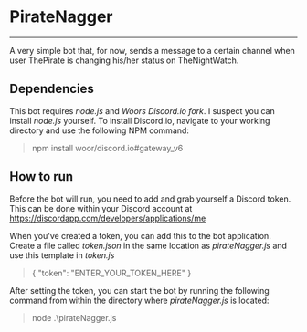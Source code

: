 PirateNagger
=================
----------
A very simple bot that, for now, sends a message to a certain channel when user ThePirate is changing his/her status on TheNightWatch.

Dependencies
-------------
This bot requires *node.js* and *Woors Discord.io fork*. I suspect you can install *node.js* yourself. To install Discord.io, navigate to your working directory and use the following NPM command:
>npm install woor/discord.io#gateway_v6

How to run
-------------
Before the bot will run, you need to add and grab yourself a Discord token. This can be done within your Discord account at https://discordapp.com/developers/applications/me

When you've created a token, you can add this to the bot application. Create a file called *token.json* in the same location as *pirateNagger.js* and use this template in *token.js*

>{
   "token": "ENTER_YOUR_TOKEN_HERE"
}

After setting the token, you can start the bot by running the following command from within the directory where *pirateNagger.js* is located:
> node .\pirateNagger.js
